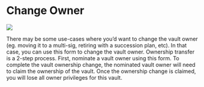 # Change Owner

![](../../.gitbook/assets/change\_owner.png)

There may be some use-cases where you’d want to change the vault owner (eg. moving it to a multi-sig, retiring with a succession plan, etc). In that case, you can use this form to change the vault owner. Ownership transfer is a 2-step process. First, nominate a vault owner using this form. To complete the vault ownership change, the nominated vault owner will need to claim the ownership of the vault. Once the ownership change is claimed, you will lose all owner privileges for this vault.

